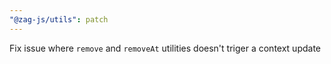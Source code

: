 ```yaml
---
"@zag-js/utils": patch
---
```


Fix issue where `remove` and `removeAt` utilities doesn't triger a context update
